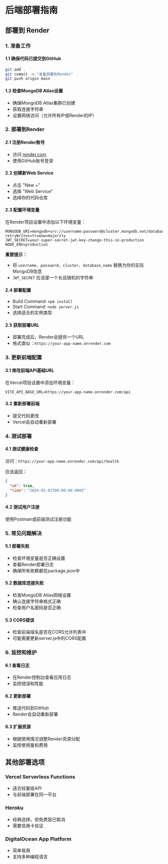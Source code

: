 # 后端部署指南

## 部署到 Render

### 1. 准备工作

#### 1.1 确保代码已提交到GitHub
```bash
git add .
git commit -m "准备部署到Render"
git push origin main
```

#### 1.2 检查MongoDB Atlas设置
- 确保MongoDB Atlas集群已创建
- 获取连接字符串
- 设置网络访问（允许所有IP或Render的IP）

### 2. 部署到Render

#### 2.1 注册Render账号
- 访问 [render.com](https://render.com)
- 使用GitHub账号登录

#### 2.2 创建新Web Service
- 点击 "New +"
- 选择 "Web Service"
- 选择你的代码仓库

#### 2.3 配置环境变量
在Render项目设置中添加以下环境变量：

```
MONGODB_URI=mongodb+srv://username:password@cluster.mongodb.net/database_name?retryWrites=true&w=majority
JWT_SECRET=your-super-secret-jwt-key-change-this-in-production
NODE_ENV=production
```

**重要提示：**
- 将 `username`、`password`、`cluster`、`database_name` 替换为你的实际MongoDB信息
- `JWT_SECRET` 应该是一个长且随机的字符串

#### 2.4 部署配置
- Build Command: `npm install`
- Start Command: `node server.js`
- 选择适合的实例类型

#### 2.5 获取部署URL
- 部署完成后，Render会提供一个URL
- 格式类似：`https://your-app-name.onrender.com`

### 3. 更新前端配置

#### 3.1 修改前端API基础URL
在Vercel项目设置中添加环境变量：

```
VITE_API_BASE_URL=https://your-app-name.onrender.com/api
```

#### 3.2 重新部署前端
- 提交代码更改
- Vercel会自动重新部署

### 4. 测试部署

#### 4.1 测试健康检查
访问：`https://your-app-name.onrender.com/api/health`

应该返回：
```json
{
  "ok": true,
  "time": "2024-01-01T00:00:00.000Z"
}
```

#### 4.2 测试用户注册
使用Postman或前端测试注册功能

### 5. 常见问题解决

#### 5.1 部署失败
- 检查环境变量是否正确设置
- 查看Render部署日志
- 确保所有依赖都在package.json中

#### 5.2 数据库连接失败
- 检查MongoDB Atlas网络设置
- 确认连接字符串格式正确
- 检查用户名密码是否正确

#### 5.3 CORS错误
- 检查前端域名是否在CORS允许列表中
- 可能需要更新server.js中的CORS配置

### 6. 监控和维护

#### 6.1 查看日志
- 在Render控制台查看应用日志
- 监控错误和性能

#### 6.2 更新部署
- 推送代码到GitHub
- Render会自动重新部署

#### 6.3 扩展资源
- 根据使用情况调整Render资源分配
- 监控使用量和费用

## 其他部署选项

### Vercel Serverless Functions
- 适合轻量级API
- 与前端部署在同一平台

### Heroku
- 经典选择，但免费层已取消
- 需要信用卡验证

### DigitalOcean App Platform
- 简单易用
- 支持多种编程语言
